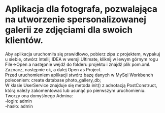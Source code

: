 # Aplikacja dla fotografa, pozwalająca na utworzenie spersonalizowanej galerii ze zdjęciami dla swoich klientów.

Aby aplikacja uruchomiła się prawidłowo, pobierz zipa z projektem, wypakuj u siebie, otwórz Intellij IDEA w wersji Ultimate, kliknij w lewym górnym rogu File->Open a następnie wejdź do folderu projektu i znajdź plik pom.xml. Zaznacz, następnie ok, a dalej Open as Project.<br>
Przed uruchomieniem aplikacji stwórz bazę danych w MySql Workbench poleceniem: create database photo_gallery_db; <br>
W klasie UserService znajduje się metoda init() z adnotacją PostConstruct, którą należy zakomentować lub usunąć po pierwszym uruchomieniu. Tworzy ona domyślnego Admina:<br>
-login: admin<br>
-hasło: admin
